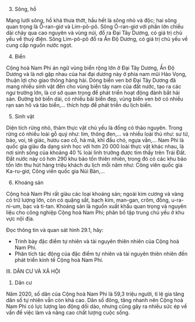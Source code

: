 3. Sông, hồ

Mạng lưới sông, hồ khá thưa thớt, hầu hết là sông nhỏ và độc; hai sông quan trọng là Ô-ran-giơ và Lim-pô-pô. Sông Ô-ran-giơ với phần lớn chiều dài chảy qua cao nguyên và vùng núi, đổ ra Đại Tây Dương, có giá trị chủ yếu về thuỷ điện. Sông Lim-pô-pô đổ ra Ấn Độ Dương, có giá trị chủ yếu về cung cấp nguồn nước ngọt.

4. Biển

Cộng hoà Nam Phi án ngữ vùng biển rộng lớn ở Đại Tây Dương, Ấn Độ Dương và là nơi gặp nhau của hai đại dương này ở phía nam mũi Hảo Vọng, thuận lợi cho giao thông hàng hải. Dòng biển ven bờ Đại Tây Dương đã mang nhiều sinh vật đến cho vùng biển tây nam của đất nước, tạo ra các ngư trường lớn, là cơ sở quan trọng để phát triển hoạt động đánh bắt hải sản. Đường bờ biển dài, có nhiều bãi biển đẹp, vùng biển ven bờ có nhiều rạn san hô và tảo biển,... thích hợp để phát triển du lịch biển.

5. Sinh vật

Diện tích rừng nhỏ, thảm thực vật chủ yếu là đồng cỏ thảo nguyên. Trong rừng có nhiều loài gỗ quý như: lim, thông đen,... và nhiều loài thú như: sư tử, báo, voi, tê giác, hươu cao cổ, hà mã, khỉ đầu chó, ngựa vằn,... Nam Phi là quốc gia giàu đa dạng sinh học với hơn 20 000 loài thực vật khác nhau, là nơi sinh sống của khoảng 40 % loài linh trưởng được tìm thấy trên Trái Đất. Đất nước này có hơn 290 khu bảo tồn thiên nhiên, trong đó có các khu bảo tồn lớn thu hút hàng triệu khách du lịch mỗi năm như: Công viên quốc gia Ka-ru-giơ, Công viên quốc gia Núi Bàn,...

6. Khoáng sản

Cộng hoà Nam Phi rất giàu các loại khoáng sản; ngoài kim cương và vàng có trữ lượng lớn, còn có quặng sắt, bạch kim, man-gan, crôm, đồng, u-ra-ni-um, bạc và ti-tan. Khoáng sản là nguồn xuất khẩu quan trọng và nguyên liệu cho công nghiệp Cộng hoà Nam Phi; phân bố tập trung chủ yếu ở khu vực nội địa.

Đọc thông tin và quan sát hình 29.1, hãy:
- Trình bày đặc điểm tự nhiên và tài nguyên thiên nhiên của Cộng hoà Nam Phi.
- Phân tích tác động của đặc điểm tự nhiên và tài nguyên thiên nhiên đến phát triển kinh tế Cộng hoà Nam Phi.

III. DÂN CƯ VÀ XÃ HỘI
1. Dân cư

Năm 2020, số dân của Cộng hoà Nam Phi là 59,3 triệu người, tỉ lệ gia tăng dân số tự nhiên vẫn còn khá cao. Dân số đông, tăng nhanh nên Cộng hoà Nam Phi có lực lượng lao động dồi dào, nhưng cũng gây ra nhiều sức ép về vấn đề việc làm và nâng cao chất lượng cuộc sống.